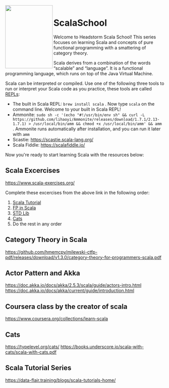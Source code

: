 <img align="left" width="150" height="200" src="https://www.scala-lang.org/resources/img/scala-spiral-3d-2-toned-down.png">

# ScalaSchool

Welcome to Headstorm Scala School! This series focuses on learning Scala and concepts of pure functional programming with a smattering of category theory.  

Scala derives from a combination of the words “scalable” and “language”. It is a functional programming language, which runs on top of the Java Virtual Machine.

Scala can be interpreted or compiled.  Use one of the following three tools to run or interpret your Scala code as you practice, these tools are called [REPLs](https://en.wikipedia.org/wiki/Read%E2%80%93eval%E2%80%93print_loop):
* The built in Scala REPL: `brew install scala` . Now type `scala` on the command line. Welcome to your built in Scala REPL!
* Ammonite:  `sudo sh -c '(echo "#!/usr/bin/env sh" && curl -L https://github.com/lihaoyi/Ammonite/releases/download/1.7.1/2.13-1.7.1) > /usr/local/bin/amm && chmod +x /usr/local/bin/amm' && amm` . Ammonite runs automatically after installation, and you can run it later with `amm`
* Scastie: https://scastie.scala-lang.org/
* Scala Fiddle: https://scalafiddle.io/


Now you're ready to start learning Scala with the resources below:

## Scala Excercises

https://www.scala-exercises.org/

Complete these excercises from the above link in the following order:
1. [Scala Tutorial](https://www.scala-exercises.org/scala_tutorial/terms_and_types)
2. [FP in Scala](https://www.scala-exercises.org/fp_in_scala/getting_started_with_functional_programming)
3. [STD Lib](https://www.scala-exercises.org/std_lib/asserts)
4. [Cats](https://www.scala-exercises.org/cats/semigroup)
5. Do the rest in any order

## Category Theory in Scala

https://github.com/hmemcpy/milewski-ctfp-pdf/releases/download/v1.3.0/category-theory-for-programmers-scala.pdf

## Actor Pattern and Akka

https://doc.akka.io/docs/akka/2.5.3/scala/guide/actors-intro.html
https://doc.akka.io/docs/akka/current/guide/introduction.html

## Coursera class by the creator of scala

https://www.coursera.org/collections/learn-scala

## Cats

https://typelevel.org/cats/
https://books.underscore.io/scala-with-cats/scala-with-cats.pdf

## Scala Tutorial Series

https://data-flair.training/blogs/scala-tutorials-home/
